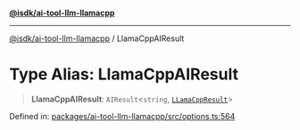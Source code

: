 [**@isdk/ai-tool-llm-llamacpp**](../README.md)

***

[@isdk/ai-tool-llm-llamacpp](../globals.md) / LlamaCppAIResult

# Type Alias: LlamaCppAIResult

> **LlamaCppAIResult**: `AIResult`\<`string`, [`LLamaCppResult`](../interfaces/LLamaCppResult.md)\>

Defined in: [packages/ai-tool-llm-llamacpp/src/options.ts:564](https://github.com/isdk/ai-tool-llm-llamacpp.js/blob/474332917999cc9529d7dcbcd5079ae3a0f5177d/src/options.ts#L564)
